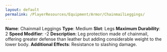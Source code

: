```yaml
---
layout: default
permalink: /PlayerResources/Equipment/Armor/ChainmailLeggings/
---
```

**Name**: Chainmail Leggings
**Type**: Medium
**Slot**: Legs
**Maximum Durability**: 2
**Speed Modifier**: -2
**Description**: Leg protection made of chainmail, offering greater defense than leather but adding considerable weight to the lower body.
**Additional Effects**: Resistance to slashing damage.
